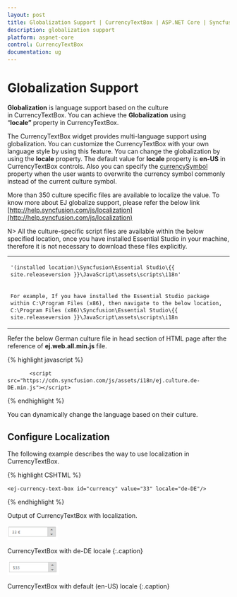 ```yaml
---
layout: post
title: Globalization Support | CurrencyTextBox | ASP.NET Core | Syncfusion
description: globalization support
platform: aspnet-core
control: CurrencyTextBox
documentation: ug
---
```


# Globalization Support

**Globalization** is language support based on the culture in CurrencyTextBox. You can achieve the **Globalization** using “**locale”** property in CurrencyTextBox. 

The CurrencyTextBox widget provides multi-language support using globalization. You can customize the CurrencyTextBox with your own language style by using this feature. You can change the globalization by using the **locale** property. The default value for **locale** property is **en-US** in CurrencyTextBox controls. Also you can specify the [currencySymbol](https://help.syncfusion.com/api/js/ejtextboxes#members:currencysymbol) property when the user wants to overwrite the currency symbol commonly instead of the current culture symbol.

More than 350 culture specific files are available to localize the value. To know more about EJ globalize support, please refer the below link      
 [http://help.syncfusion.com/js/localization](http://help.syncfusion.com/js/localization) 
 
 N> All the culture-specific script files are available within the below specified location, once you have installed Essential Studio in your machine, therefore it is not necessary to download these files explicitly.

<table>
<tr>
<td>

    '(installed location)\Syncfusion\Essential Studio\{{ site.releaseversion }}\JavaScript\assets\scripts\i18n'
</td>
</tr>
<tr>
<td>

    For example, If you have installed the Essential Studio package within C:\Program Files (x86), then navigate to the below location, 
    C:\Program Files (x86)\Syncfusion\Essential Studio\{{ site.releaseversion }}\JavaScript\assets\scripts\i18n

</td></tr>
</table>

Refer the below German culture file in head section of HTML page after the reference of **ej.web.all.min.js** file.

 {% highlight javascript %}
   
           <script src="https://cdn.syncfusion.com/js/assets/i18n/ej.culture.de-DE.min.js"></script>
                
 {% endhighlight %}


You can dynamically change the language based on their culture.

## Configure Localization

The following example describes the way to use localization in CurrencyTextBox.

{% highlight CSHTML %}

    <ej-currency-text-box id="currency" value="33" locale="de-DE"/>

{% endhighlight %}

Output of CurrencyTextBox with localization.

![](Localization-Support_images/Localization-Support_img1.png)

CurrencyTextBox with de-DE locale
{:.caption}

![](Localization-Support_images/Localization-Support_img2.png)

CurrencyTextBox with default (en-US) locale	
{:.caption}